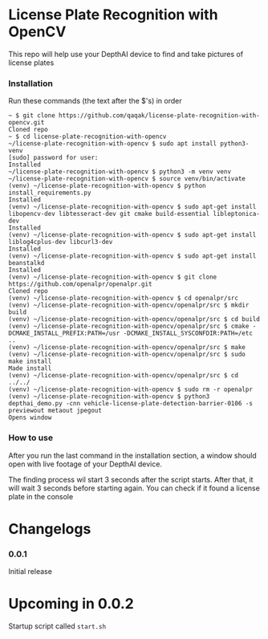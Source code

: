 # License Plate Recognition with OpenCV
This repo will help use your DepthAI device to find and take pictures of license plates
### Installation
Run these commands (the text after the $'s) in order
```
~ $ git clone https://github.com/qaqak/license-plate-recognition-with-opencv.git
Cloned repo
~ $ cd license-plate-recognition-with-opencv
~/license-plate-recognition-with-opencv $ sudo apt install python3-venv
[sudo] password for user: 
Installed
~/license-plate-recognition-with-opencv $ python3 -m venv venv
~/license-plate-recognition-with-opencv $ source venv/bin/activate
(venv) ~/license-plate-recognition-with-opencv $ python install_requirements.py
Installed
(venv) ~/license-plate-recognition-with-opencv $ sudo apt-get install libopencv-dev libtesseract-dev git cmake build-essential libleptonica-dev
Installed
(venv) ~/license-plate-recognition-with-opencv $ sudo apt-get install liblog4cplus-dev libcurl3-dev
Installed
(venv) ~/license-plate-recognition-with-opencv $ sudo apt-get install beanstalkd
Installed
(venv) ~/license-plate-recognition-with-opencv $ git clone https://github.com/openalpr/openalpr.git
Cloned repo
(venv) ~/license-plate-recognition-with-opencv $ cd openalpr/src
(venv) ~/license-plate-recognition-with-opencv/openalpr/src $ mkdir build
(venv) ~/license-plate-recognition-with-opencv/openalpr/src $ cd build
(venv) ~/license-plate-recognition-with-opencv/openalpr/src $ cmake -DCMAKE_INSTALL_PREFIX:PATH=/usr -DCMAKE_INSTALL_SYSCONFDIR:PATH=/etc ..
(venv) ~/license-plate-recognition-with-opencv/openalpr/src $ make
(venv) ~/license-plate-recognition-with-opencv/openalpr/src $ sudo make install
Made install
(venv) ~/license-plate-recognition-with-opencv/openalpr/src $ cd ../../
(venv) ~/license-plate-recognition-with-opencv $ sudo rm -r openalpr
(venv) ~/license-plate-recognition-with-opencv $ python3 depthai_demo.py -cnn vehicle-license-plate-detection-barrier-0106 -s previewout metaout jpegout
Opens window
```
### How to use
After you run the last command in the installation section, a window should open with live footage of your DepthAI device.

The finding process wil start 3 seconds after the script starts. After that, it will wait 3 seconds before starting again.
You can check if it found a license plate in the console
# Changelogs
### 0.0.1
Initial release
# Upcoming in 0.0.2
Startup script called `start.sh`
